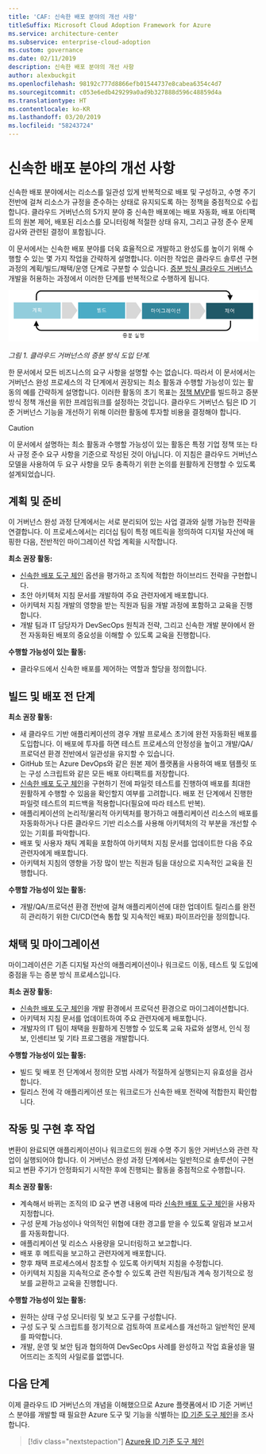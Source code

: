 ```yaml
---
title: 'CAF: 신속한 배포 분야의 개선 사항'
titleSuffix: Microsoft Cloud Adoption Framework for Azure
ms.service: architecture-center
ms.subservice: enterprise-cloud-adoption
ms.custom: governance
ms.date: 02/11/2019
description: 신속한 배포 분야의 개선 사항
author: alexbuckgit
ms.openlocfilehash: 98192c777d8866efb01544737e8cabea6354c4d7
ms.sourcegitcommit: c053e6edb429299a0ad9b327888d596c48859d4a
ms.translationtype: HT
ms.contentlocale: ko-KR
ms.lasthandoff: 03/20/2019
ms.locfileid: "58243724"
---
```

# <a name="deployment-acceleration-discipline-improvement"></a>신속한 배포 분야의 개선 사항

신속한 배포 분야에서는 리소스를 일관성 있게 반복적으로 배포 및 구성하고, 수명 주기 전반에 걸쳐 리소스가 규정을 준수하는 상태로 유지되도록 하는 정책을 중점적으로 수립합니다. 클라우드 거버넌스의 5가지 분야 중 신속한 배포에는 배포 자동화, 배포 아티팩트의 원본 제어, 배포된 리소스를 모니터링해 적절한 상태 유지, 그리고 규정 준수 문제 감사와 관련된 결정이 포함됩니다.

이 문서에서는 신속한 배포 분야를 더욱 효율적으로 개발하고 완성도를 높이기 위해 수행할 수 있는 몇 가지 작업을 간략하게 설명합니다. 이러한 작업은 클라우드 솔루션 구현 과정의 계획/빌드/채택/운영 단계로 구분할 수 있습니다. [증분 방식 클라우드 거버넌스](../journeys/overview.md#an-incremental-approach-to-cloud-governance) 개발을 허용하는 과정에서 이러한 단계를 반복적으로 수행하게 됩니다.

![도입의 4단계](../../_images/adoption-phases.png)

*그림 1. 클라우드 거버넌스의 증분 방식 도입 단계.*

한 문서에서 모든 비즈니스의 요구 사항을 설명할 수는 없습니다. 따라서 이 문서에서는 거버넌스 완성 프로세스의 각 단계에서 권장되는 최소 활동과 수행할 가능성이 있는 활동의 예를 간략하게 설명합니다. 이러한 활동의 초기 목표는 [정책 MVP](../journeys/overview.md#an-incremental-approach-to-cloud-governance)를 빌드하고 증분 방식 정책 개선을 위한 프레임워크를 설정하는 것입니다. 클라우드 거버넌스 팀은 ID 기준 거버넌스 기능을 개선하기 위해 이러한 활동에 투자할 비용을 결정해야 합니다.

> [!CAUTION]
> 이 문서에서 설명하는 최소 활동과 수행할 가능성이 있는 활동은 특정 기업 정책 또는 타사 규정 준수 요구 사항을 기준으로 작성된 것이 아닙니다. 이 지침은 클라우드 거버넌스 모델을 사용하여 두 요구 사항을 모두 충족하기 위한 논의를 원활하게 진행할 수 있도록 설계되었습니다.

## <a name="planning-and-readiness"></a>계획 및 준비

이 거버넌스 완성 과정 단계에서는 서로 분리되어 있는 사업 결과와 실행 가능한 전략을 연결합니다. 이 프로세스에서는 리더십 팀이 특정 메트릭을 정의하여 디지털 자산에 매핑한 다음, 전반적인 마이그레이션 작업 계획을 시작합니다.

**최소 권장 활동:**

- [신속한 배포 도구 체인](toolchain.md) 옵션을 평가하고 조직에 적합한 하이브리드 전략을 구현합니다.
- 초안 아키텍처 지침 문서를 개발하여 주요 관련자에게 배포합니다.
- 아키텍처 지침 개발의 영향을 받는 직원과 팀을 개발 과정에 포함하고 교육을 진행합니다.
- 개발 팀과 IT 담당자가 DevSecOps 원칙과 전략, 그리고 신속한 개발 분야에서 완전 자동화된 배포의 중요성을 이해할 수 있도록 교육을 진행합니다.

**수행할 가능성이 있는 활동:**

- 클라우드에서 신속한 배포를 제어하는 역할과 할당을 정의합니다.

## <a name="build-and-pre-deployment"></a>빌드 및 배포 전 단계

**최소 권장 활동:**

- 새 클라우드 기반 애플리케이션의 경우 개발 프로세스 초기에 완전 자동화된 배포를 도입합니다. 이 배포에 투자를 하면 테스트 프로세스의 안정성을 높이고 개발/QA/프로덕션 환경 전반에서 일관성을 유지할 수 있습니다.
- GitHub 또는 Azure DevOps와 같은 원본 제어 플랫폼을 사용하여 배포 템플릿 또는 구성 스크립트와 같은 모든 배포 아티팩트를 저장합니다.
- [신속한 배포 도구 체인](toolchain.md)을 구현하기 전에 파일럿 테스트를 진행하여 배포를 최대한 원활하게 수행할 수 있음을 확인할지 여부를 고려합니다. 배포 전 단계에서 진행한 파일럿 테스트의 피드백을 적용합니다(필요에 따라 테스트 반복).
- 애플리케이션의 논리적/물리적 아키텍처를 평가하고 애플리케이션 리소스의 배포를 자동화하거나 다른 클라우드 기반 리소스를 사용해 아키텍처의 각 부분을 개선할 수 있는 기회를 파악합니다.
- 배포 및 사용자 채틱 계획을 포함하여 아키텍처 지침 문서를 업데이트한 다음 주요 관련자에게 배포합니다.
- 아키텍처 지침의 영향을 가장 많이 받는 직원과 팀을 대상으로 지속적인 교육을 진행합니다.

**수행할 가능성이 있는 활동:**

- 개발/QA/프로덕션 환경 전반에 걸쳐 애플리케이션에 대한 업데이트 릴리스를 완전히 관리하기 위한 CI/CD(연속 통합 및 지속적인 배포) 파이프라인을 정의합니다.

## <a name="adopt-and-migrate"></a>채택 및 마이그레이션

마이그레이션은 기존 디지털 자산의 애플리케이션이나 워크로드 이동, 테스트 및 도입에 중점을 두는 증분 방식 프로세스입니다.

**최소 권장 활동:**

- [신속한 배포 도구 체인](toolchain.md)을 개발 환경에서 프로덕션 환경으로 마이그레이션합니다.
- 아키텍처 지침 문서를 업데이트하여 주요 관련자에게 배포합니다.
- 개발자의 IT 팀이 채택을 원활하게 진행할 수 있도록 교육 자료와 설명서, 인식 정보, 인센티브 및 기타 프로그램을 개발합니다.

**수행할 가능성이 있는 활동:**

- 빌드 및 배포 전 단계에서 정의한 모범 사례가 적절하게 실행되는지 유효성을 검사합니다.
- 릴리스 전에 각 애플리케이션 또는 워크로드가 신속한 배포 전략에 적합한지 확인합니다.

## <a name="operate-and-post-implementation"></a>작동 및 구현 후 작업

변환이 완료되면 애플리케이션이나 워크로드의 원래 수명 주기 동안 거버넌스와 관련 작업이 실행되어야 합니다. 이 거버넌스 완성 과정 단계에서는 일반적으로 솔루션이 구현되고 변환 주기가 안정화되기 시작한 후에 진행되는 활동을 중점적으로 수행합니다.

**최소 권장 활동:**

- 계속해서 바뀌는 조직의 ID 요구 변경 내용에 따라 [신속한 배포 도구 체인](toolchain.md)을 사용자 지정합니다.
- 구성 문제 가능성이나 악의적인 위협에 대한 경고를 받을 수 있도록 알림과 보고서를 자동화합니다.
- 애플리케이션 및 리소스 사용량을 모니터링하고 보고합니다.
- 배포 후 메트릭을 보고하고 관련자에게 배포합니다.
- 향후 채택 프로세스에서 참조할 수 있도록 아키텍처 지침을 수정합니다.
- 아키텍처 지침을 지속적으로 준수할 수 있도록 관련 직원/팀과 계속 정기적으로 정보를 교환하고 교육을 진행합니다.

**수행할 가능성이 있는 활동:**

- 원하는 상태 구성 모니터링 및 보고 도구를 구성합니다.
- 구성 도구 및 스크립트를 정기적으로 검토하여 프로세스를 개선하고 일반적인 문제를 파악합니다.
- 개발, 운영 및 보안 팀과 협의하여 DevSecOps 사례를 완성하고 작업 효율성을 떨어뜨리는 조직의 사일로를 없앱니다.

## <a name="next-steps"></a>다음 단계

이제 클라우드 ID 거버넌스의 개념을 이해했으므로 Azure 플랫폼에서 ID 기준 거버넌스 분야를 개발할 때 필요한 Azure 도구 및 기능을 식별하는 [ID 기준 도구 체인](toolchain.md)을 조사합니다.

> [!div class="nextstepaction"]
> [Azure용 ID 기준 도구 체인](toolchain.md)
